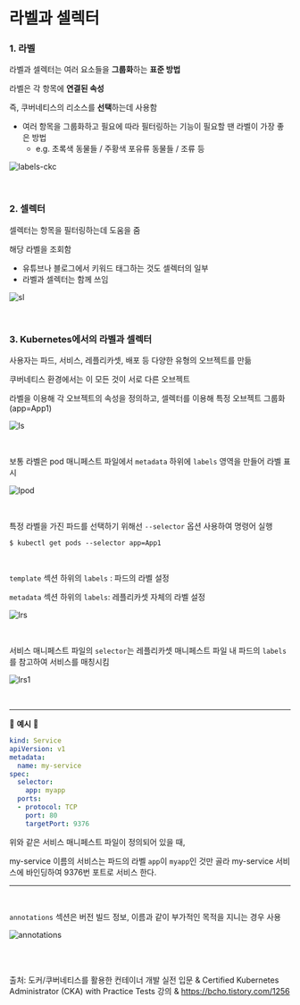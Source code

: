 # 라벨과 셀렉터

### 1. 라벨

라벨과 셀렉터는 여러 요소들을 **그룹화**하는 **표준 방법**

라벨은 각 항목에 **연결된 속성**

즉, 쿠버네티스의 리소스를 **선택**하는데 사용함

- 여러 항목을 그룹화하고 필요에 따라 필터링하는 기능이 필요할 땐 라벨이 가장 좋은 방법
  - e.g. 초록색 동물들 / 주황색 포유류 동물들 / 조류 등

![labels-ckc](https://github.com/kodekloudhub/certified-kubernetes-administrator-course/raw/master/images/labels-ckc.PNG)

<br>

### 2. 셀렉터

셀렉터는 항목을 필터링하는데 도움을 줌 

해당 라벨을 조회함

- 유튜브나 블로그에서 키워드 태그하는 것도 셀렉터의 일부
- 라벨과 셀렉터는 함께 쓰임

![sl](https://github.com/kodekloudhub/certified-kubernetes-administrator-course/raw/master/images/sl.PNG)

<br>

### 3. Kubernetes에서의 라벨과 셀렉터

사용자는 파드, 서비스, 레플리카셋, 배포 등 다양한 유형의 오브젝트를 만듦

쿠버네티스 환경에서는 이 모든 것이 서로 다른 오브젝트

라벨을 이용해 각 오브젝트의 속성을 정의하고, 셀렉터를 이용해 특정 오브젝트 그룹화 (app=App1)

![ls](https://github.com/kodekloudhub/certified-kubernetes-administrator-course/raw/master/images/ls.PNG)

<br>

보통 라벨은 pod 매니페스트 파일에서 `metadata` 하위에 `labels` 영역을 만들어 라벨 표시

![lpod](https://github.com/kodekloudhub/certified-kubernetes-administrator-course/raw/master/images/lpod.PNG)

<br>

특정 라벨을 가진 파드를 선택하기 위해선 `--selector` 옵션 사용하여 명령어 실행

```
$ kubectl get pods --selector app=App1
```

<br>

`template` 섹션 하위의 `labels` : 파드의 라벨 설정

`metadata` 섹션 하위의 `labels`: 레플리카셋 자체의 라벨 설정

![lrs](https://github.com/kodekloudhub/certified-kubernetes-administrator-course/raw/master/images/lrs.PNG)

<br>

서비스 매니페스트 파일의 `selector`는 레플리카셋 매니페스트 파일 내 파드의 `labels`를 참고하여 서비스를 매칭시킴

![lrs1](https://github.com/kodekloudhub/certified-kubernetes-administrator-course/raw/master/images/lrs1.PNG)

<br>

---

:whale: **예시** :whale:

```yaml
kind: Service
apiVersion: v1
metadata:
  name: my-service
spec:
  selector:
    app: myapp
  ports:
  - protocol: TCP
    port: 80
    targetPort: 9376
```

위와 같은 서비스 매니페스트 파일이 정의되어 있을 때,

my-service 이름의 서비스는 파드의 라벨 `app`이 `myapp`인 것만 골라 my-service 서비스에 바인딩하여 9376번 포트로 서비스 한다.

---

<br>

`annotations` 섹션은 버전 빌드 정보, 이름과 같이 부가적인 목적을 지니는 경우 사용

![annotations](https://github.com/kodekloudhub/certified-kubernetes-administrator-course/raw/master/images/annotations.PNG)

<br>

<br>

출처: 도커/쿠버네티스를 활용한 컨테이너 개발 실전 입문 & Certified Kubernetes Administrator (CKA) with Practice Tests 강의 & https://bcho.tistory.com/1256